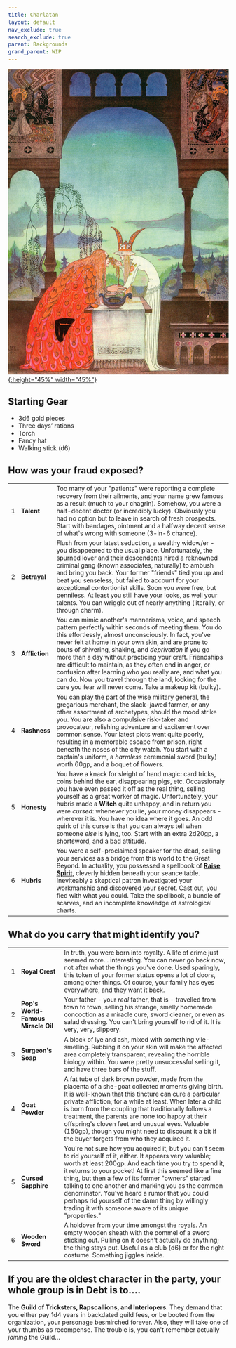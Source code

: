 ```yaml
---
title: Charlatan
layout: default
nav_exclude: true
search_exclude: true
parent: Backgrounds
grand_parent: WIP
---
```


[![Alt text](/img/backgrounds/charlatan.jpg "East of the Sun and West of the Moon, illustrated by Kay Nielsen"){:height="45%" width="45%"}](/img/backgrounds/charlatan.jpg)


## Starting Gear

- 3d6 gold pieces
- Three days’ rations
- Torch
- Fancy hat 
- Walking stick (d6)

## How was your fraud exposed?

|      |      |      |
| ---- | ---- | ---- |
| 1 | **Talent** | Too many of your "patients" were reporting a complete recovery from their ailments, and your name grew famous as a result (much to your chagrin). Somehow, you were a half-decent doctor (or incredibly lucky). Obviously you had no option but to leave in search of fresh prospects. Start with bandages, ointment and a halfway decent sense of what's wrong with someone (3-in-6 chance). |  
| 2 | **Betrayal** | Flush from your latest seduction, a wealthy widow/er - you disappeared to the usual place. Unfortunately, the spurned lover and their descendents hired a reknowned criminal gang (known associates, naturally) to ambush and bring you back. Your former "friends" tied you up and beat you senseless, but failed to account for your exceptional contortionist skills. Soon you were free, but penniless. At least you still have your looks, as well your talents. You can wriggle out of nearly anything (literally, or through charm).   |
| 3    |**Affliction** | You can mimic another's mannerisms, voice, and speech pattern perfectly within seconds of meeting them. You do this effortlessly, almost unconsciously. In fact, you've never felt at home in your own skin, and are prone to bouts of shivering, shaking, and _deprivation_ if you go more than a day without practicing your craft. Friendships are difficult to maintain, as they often end in anger, or confusion after learning who you really are, and what you can do. Now you travel through the land, looking for the cure you fear will never come. Take a makeup kit (bulky). |
| 4    |**Rashness** | You can play the part of the wise military general, the gregarious merchant, the slack-jawed farmer, or any other assortment of archetypes, should the mood strike you. You are also a compulsive risk-taker and provocateur, relishing adventure and excitement over common sense. Your latest plots went quite poorly, resulting in a memorable escape from prison, right beneath the noses of the city watch. You start with a captain's uniform, a _harmless_ ceremonial sword (bulky) worth 60gp, and a boquet of flowers.    |
| 5    |**Honesty** | You have a knack for sleight of hand magic: card tricks, coins behind the ear, disappearing pigs, etc. Occassionaly you have even passed it off as the real thing, selling yourself as a great worker of magic. Unfortunately, your hubris made a **Witch** quite unhappy, and in return you were _cursed_: whenever you lie, your money disappears - wherever it is. You have no idea where it goes. An odd quirk of this curse is that you can always tell when someone _else_ is lying, too. Start with an extra 2d20gp, a shortsword, and a bad attitude. |
| 6    |**Hubris** | You were a self-proclaimed speaker for the dead, selling your services as a bridge from this world to the Great Beyond. In actuality, you possessed a spellbook of **[Raise Spirit](https://cairnrpg.com/resources/more-spellbooks/#raise-spirit)**, cleverly hidden beneath your seance table. Ineviteably a skeptical patron investigated your workmanship and discovered your secret. Cast out, you fled with what you could. Take the spellbook, a bundle of scarves, and an incomplete knowledge of astrological charts.  | 

## What do you carry that might identify you?

|      |      |      |
| ---- | ---- | ---- |
| 1    |**Royal Crest** | In truth, you were born into royalty. A life of crime just seemed more... interesting. You can never go back now, not after what the things you've done. Used sparingly, this token of your former status opens a lot of doors, among other things. Of course, your family has eyes everywhere, and they want it back.   |
| 2    |**Pop's World-Famous Miracle Oil** | Your father - your _real_ father, that is - travelled from town to town, selling his strange, smelly homemade concoction as a miracle cure, sword cleaner, or even as salad dressing. You can't bring yourself to rid of it. It is very, very, slippery.         |
| 3    |**Surgeon's Soap** | A block of lye and ash, mixed with something vile-smelling. Rubbing it on your skin will make the affected area completely transparent, revealing the horrible biology within. You were pretty unsuccessful selling it, and have three bars of the stuff.  |
| 4    |**Goat Powder** | A fat tube of dark brown powder, made from the placenta of a she-goat collected moments giving birth. It is well-known that this tincture can cure a particular private affliction, for a while at least. When later a child is born from the coupling that traditionally follows a treatment, the parents are none too happy at their offspring's cloven feet and unusual eyes. Valuable (150gp), though you might need to discount it a bit if the buyer forgets from who they acquired it.  |
| 5    |**Cursed Sapphire** | You're not sure how you acquired it, but you can't seem to rid yourself of it, either. It appears very valuable; worth at least 200gp. And each time you try to spend it, it returns to your pocket! At first this seemed like a fine thing, but then a few of its former "owners" started talking to one another and marking you as the common denominator. You've heard a rumor that you could perhaps rid yourself of the damn thing by willingly trading it with someone aware of its unique "properties."      |
| 6    |**Wooden Sword** | A holdover from your time amongst the royals. An empty wooden sheath with the pommel of a sword sticking out. Pulling on it doesn't actually do anything; the thing stays put. Useful as a club (d6) or for the right costume. Something jiggles inside.       |

## If you are the oldest character in the party, your whole group is in Debt is to....
The **Guild of Tricksters, Rapscallions, and Interlopers**. They demand that you either pay 1d4 years in backdated guild fees, or be booted from the organization, your personage besmirched forever. Also, they will take one of your thumbs as recompense. The trouble is, you can't remember actually _joining_ the Guild...   